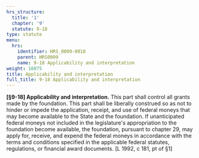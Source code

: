 ```yaml
---
hrs_structure:
  title: '1'
  chapter: '9'
  statute: 9-18
type: statute
menu:
  hrs:
    identifier: HRS_0009-0018
    parent: HRS0009
    name: 9-18 Applicability and interpretation
weight: 16075
title: Applicability and interpretation
full_title: 9-18 Applicability and interpretation
---
```

**[§9-18] Applicability and interpretation.** This part shall control all grants made by the foundation. This part shall be liberally construed so as not to hinder or impede the application, receipt, and use of federal moneys that may become available to the State and the foundation. If unanticipated federal moneys not included in the legislature's appropriation to the foundation become available, the foundation, pursuant to chapter 29, may apply for, receive, and expend the federal moneys in accordance with the terms and conditions specified in the applicable federal statutes, regulations, or financial award documents. [L 1992, c 181, pt of §1]